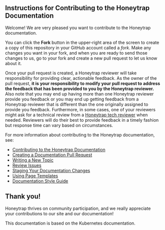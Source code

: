## Instructions for Contributing to the Honeytrap Documentation

Welcome! We are very pleased you want to contribute to the Honeytrap documentation.

You can click the **Fork** button in the upper-right area of the screen to create a copy of this repository in your GitHub account called a *fork*. Make any changes you want in your fork, and when you are ready to send those changes to us, go to your fork and create a new pull request to let us know about it.

Once your pull request is created, a Honeytrap reviewer will take responsibility for providing clear, actionable feedback.  As the owner of the pull request, **it is your responsibility to modify your pull request to address the feedback that has been provided to you by the Honeytrap reviewer.**  Also note that you may end up having more than one Honeytrap reviewer provide you feedback or you may end up getting feedback from a Honeytrap reviewer that is different than the one originally assigned to provide you feedback. Furthermore, in some cases, one of your reviewers might ask for a technical review from a [Honeytrap tech reviewer](https://github.com/honeytrap/honeytrap-docs/wiki/Tech-reviewers) when needed.  Reviewers will do their best to provide feedback in a timely fashion but response time can vary based on circumstances.

For more information about contributing to the Honeytrap documentation, see:

* [Contributing to the Honeytrap Documentation](http://docs.honeytrap.io/editdocs/)
* [Creating a Documentation Pull Request](http://docs.honeytrap.io/docs/home/contribute/create-pull-request/)
* [Writing a New Topic](http://docs.honeytrap.io/docs/home/contribute/write-new-topic/)
* [Review Issues](http://docs.honeytrap.io/docs/home/contribute/review-issues/)
* [Staging Your Documentation Changes](http://docs.honeytrap.io/docs/home/contribute/stage-documentation-changes/)
* [Using Page Templates](http://docs.honeytrap.io/docs/home/contribute/page-templates/)
* [Documentation Style Guide](http://docs.honeytrap.io/docs/home/contribute/style-guide/)

## Thank you!

Honeytrap thrives on community participation, and we really appreciate your
contributions to our site and our documentation!

This documentation is based on the Kubernetes documentation.

